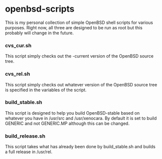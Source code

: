 openbsd-scripts
===============

This is my personal collection of simple OpenBSD shell scripts for various
purposes. Right now, all three are designed to be run as root but this probably
will change in the future.

### cvs_cur.sh

This script simply checks out the -current version of the OpenBSD source tree.

### cvs_rel.sh

This script simply checks out whatever version of the OpenBSD source tree is
specified in the variables of the script.

### build_stable.sh

This script is designed to help you build OpenBSD-stable based on whatever you
have in /usr/src and /usr/xenocara. By default it is set to build GENERIC and
not GENERIC.MP although this can be changed.

### build_release.sh

This script takes what has already been done by build_stable.sh and builds a
full release in /usr/rel.
